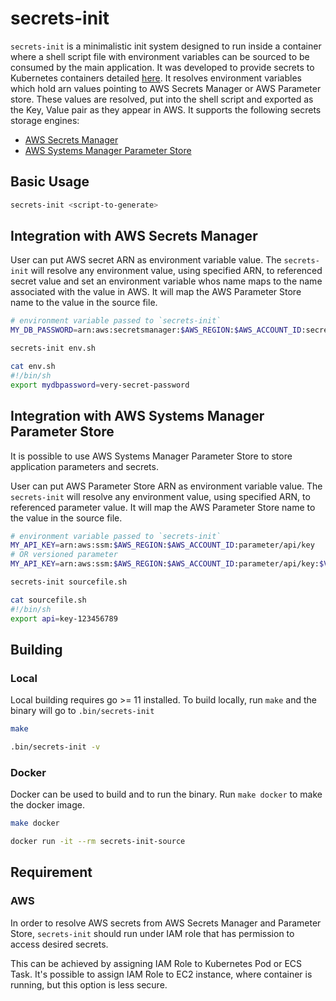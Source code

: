 # secrets-init

`secrets-init` is a minimalistic init system designed to run inside a container where a shell script file with environment variables can be sourced to be consumed by the main application. It was developed to provide secrets to Kubernetes containers detailed [here](https://github.com/ryohare/secrets-sidecar-eks-poc). It resolves environment variables which hold arn values pointing to AWS Secrets Manager or AWS Parameter store. These values are resolved, put into the shell script and exported as the Key, Value pair as they appear in AWS. It supports the following secrets storage engines:

- [AWS Secrets Manager](https://aws.amazon.com/secrets-manager/)
- [AWS Systems Manager Parameter Store](https://docs.aws.amazon.com/systems-manager/latest/userguide/systems-manager-parameter-store.html)

## Basic Usage
```bash
secrets-init <script-to-generate>
```

## Integration with AWS Secrets Manager

User can put AWS secret ARN as environment variable value. The `secrets-init` will resolve any environment value, using specified ARN, to referenced secret value and set an environment variable whos name maps to the name associated with the value in AWS. It will map the AWS Parameter Store name to the value in the source file.

```sh
# environment variable passed to `secrets-init`
MY_DB_PASSWORD=arn:aws:secretsmanager:$AWS_REGION:$AWS_ACCOUNT_ID:secret:mydbpassword-cdma3

secrets-init env.sh

cat env.sh
#!/bin/sh
export mydbpassword=very-secret-password
```

## Integration with AWS Systems Manager Parameter Store

It is possible to use AWS Systems Manager Parameter Store to store application parameters and secrets.

User can put AWS Parameter Store ARN as environment variable value. The `secrets-init` will resolve any environment value, using specified ARN, to referenced parameter value. It will map the AWS Parameter Store name to the value in the source file.

```sh
# environment variable passed to `secrets-init`
MY_API_KEY=arn:aws:ssm:$AWS_REGION:$AWS_ACCOUNT_ID:parameter/api/key
# OR versioned parameter
MY_API_KEY=arn:aws:ssm:$AWS_REGION:$AWS_ACCOUNT_ID:parameter/api/key:$VERSION

secrets-init sourcefile.sh

cat sourcefile.sh
#!/bin/sh
export api=key-123456789
```

## Building
### Local
Local building requires go >= 11 installed. To build locally, run `make` and the binary will go to `.bin/secrets-init`
```bash
make

.bin/secrets-init -v
```
### Docker
Docker can be used to build and to run the binary. Run `make docker` to make the docker image.
```bash
make docker

docker run -it --rm secrets-init-source
```

## Requirement

### AWS

In order to resolve AWS secrets from AWS Secrets Manager and Parameter Store, `secrets-init` should run under IAM role that has permission to access desired secrets.

This can be achieved by assigning IAM Role to Kubernetes Pod or ECS Task. It's possible to assign IAM Role to EC2 instance, where container is running, but this option is less secure.